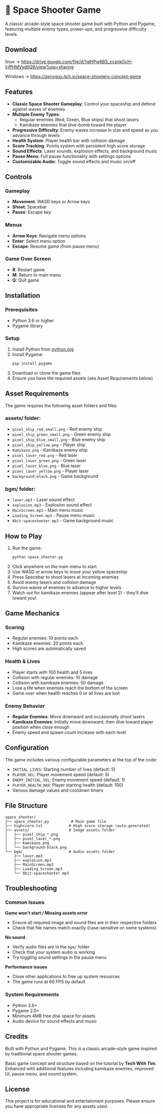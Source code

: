 # 🚀 Space Shooter Game

A classic arcade-style space shooter game built with Python and Pygame, featuring multiple enemy types, power-ups, and progressive difficulty levels.


## Download 
linux -> https://drive.google.com/file/d/1glHPw6BS_xvznkOcH-lrjffHMVsdtlQ9/view?usp=sharing

Windows -> https://zenoguy.itch.io/space-shooters-concept-game

## Features

- **Classic Space Shooter Gameplay**: Control your spaceship and defend against waves of enemies
- **Multiple Enemy Types**: 
  - Regular enemies (Red, Green, Blue ships) that shoot lasers
  - Kamikaze enemies that dive-bomb toward the player
- **Progressive Difficulty**: Enemy waves increase in size and speed as you advance through levels
- **Health System**: Player health bar with collision damage
- **Score Tracking**: Points system with persistent high score storage
- **Sound Effects**: Laser sounds, explosion effects, and background music
- **Pause Menu**: Full pause functionality with settings options
- **Customizable Audio**: Toggle sound effects and music on/off

## Controls

### Gameplay
- **Movement**: WASD keys or Arrow keys
- **Shoot**: Spacebar
- **Pause**: Escape key

### Menus
- **Arrow Keys**: Navigate menu options
- **Enter**: Select menu option
- **Escape**: Resume game (from pause menu)

### Game Over Screen
- **R**: Restart game
- **M**: Return to main menu
- **Q**: Quit game

## Installation

### Prerequisites
- Python 3.6 or higher
- Pygame library

### Setup
1. Install Python from [python.org](https://python.org)
2. Install Pygame:
   ```bash
   pip install pygame
   ```
3. Download or clone the game files
4. Ensure you have the required assets (see Asset Requirements below)

## Asset Requirements

The game requires the following asset folders and files:

### assets/ folder:
- `pixel_ship_red_small.png` - Red enemy ship
- `pixel_ship_green_small.png` - Green enemy ship  
- `pixel_ship_blue_small.png` - Blue enemy ship
- `pixel_ship_yellow.png` - Player ship
- `Kamikaze.png` - Kamikaze enemy ship
- `pixel_laser_red.png` - Red laser
- `pixel_laser_green.png` - Green laser
- `pixel_laser_blue.png` - Blue laser
- `pixel_laser_yellow.png` - Player laser
- `background-black.png` - Game background

### bgm/ folder:
- `laser.mp3` - Laser sound effect
- `explosion.mp3` - Explosion sound effect
- `MainScreen.mp3` - Main menu music
- `Loading_Screen.mp3` - Pause menu music
- `8bit-spaceshooter.mp3` - Game background music

## How to Play

1. Run the game:
   ```bash
   python space_shooter.py
   ```
2. Click anywhere on the main menu to start
3. Use WASD or arrow keys to move your yellow spaceship
4. Press Spacebar to shoot lasers at incoming enemies
5. Avoid enemy lasers and collision damage
6. Survive waves of enemies to advance to higher levels
7. Watch out for kamikaze enemies (appear after level 2) - they'll dive toward you!

## Game Mechanics

### Scoring
- Regular enemies: 10 points each
- Kamikaze enemies: 20 points each
- High scores are automatically saved

### Health & Lives
- Player starts with 100 health and 5 lives
- Collision with regular enemies: 10 damage
- Collision with kamikaze enemies: 50 damage
- Lose a life when enemies reach the bottom of the screen
- Game over when health reaches 0 or all lives are lost

### Enemy Behavior
- **Regular Enemies**: Move downward and occasionally shoot lasers
- **Kamikaze Enemies**: Initially move downward, then dive toward player position when close enough
- Enemy speed and spawn count increase with each level

## Configuration

The game includes various configurable parameters at the top of the code:

- `INITIAL_LIVES`: Starting number of lives (default: 5)
- `PLAYER_VEL`: Player movement speed (default: 5)
- `ENEMY_INITIAL_VEL`: Enemy movement speed (default: 1)
- `PLAYER_HEALTH_MAX`: Player starting health (default: 100)
- Various damage values and cooldown timers

## File Structure

```
space_shooter/
├── space_shooter.py          # Main game file
├── highscore.txt            # High score storage (auto-generated)
├── assets/                  # Image assets folder
│   ├── pixel_ship_*.png
│   ├── pixel_laser_*.png
│   ├── Kamikaze.png
│   └── background-black.png
└── bgm/                     # Audio assets folder
    ├── laser.mp3
    ├── explosion.mp3
    ├── MainScreen.mp3
    ├── Loading_Screen.mp3
    └── 8bit-spaceshooter.mp3
```

## Troubleshooting

### Common Issues

**Game won't start / Missing assets error**
- Ensure all required image and sound files are in their respective folders
- Check that file names match exactly (case-sensitive on some systems)

**No sound**
- Verify audio files are in the `bgm/` folder
- Check that your system audio is working
- Try toggling sound settings in the pause menu

**Performance issues**
- Close other applications to free up system resources
- The game runs at 60 FPS by default

### System Requirements
- Python 3.6+
- Pygame 2.0+
- Minimum 4MB free disk space for assets
- Audio device for sound effects and music

## Credits

Built with Python and Pygame. This is a classic arcade-style game inspired by traditional space shooter games.

Basic game concept and structure based on the tutorial by **Tech With Tim**. Enhanced with additional features including kamikaze enemies, improved UI, pause menu, and sound system.

## License

This project is for educational and entertainment purposes. Please ensure you have appropriate licenses for any assets used.
